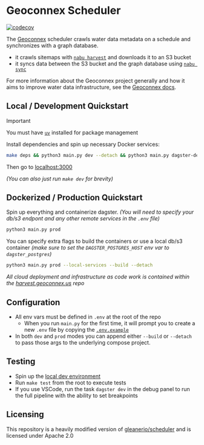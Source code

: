 # Geoconnex Scheduler

[![codecov](https://codecov.io/gh/internetofwater/scheduler/graph/badge.svg?token=Krxwoeq7kR)](https://codecov.io/gh/internetofwater/scheduler)

The [Geoconnex](https://docs.geoconnex.us/) scheduler crawls water data metadata on a schedule and synchronizes with a graph database.

- it crawls sitemaps with [`nabu harvest`](https://github.com/internetofwater/nabu/) and downloads it to an S3 bucket
- it syncs data between the S3 bucket and the graph database using [`nabu sync`](https://github.com/internetofwater/nabu/)

For more information about the Geoconnex project generally and how it aims to improve water data infrastructure, see the [Geoconnex docs](https://docs.geoconnex.us/).

## Local / Development Quickstart

> [!IMPORTANT]  
> You must have [`uv`](https://docs.astral.sh/uv/) installed for package management

Install dependencies and spin up necessary Docker services:

```sh
make deps && python3 main.py dev --detach && python3 main.py dagster-dev
```

Then go to [localhost:3000](http://localhost:3000)

_(You can also just run `make dev` for brevity)_

## Dockerized / Production Quickstart

Spin up everything and containerize dagster. _(You will need to specify your db/s3 endpont and any other remote services in the `.env` file)_

```sh
python3 main.py prod
```

You can specify extra flags to build the containers or use a local db/s3 container _(make sure to set the `DAGSTER_POSTGRES_HOST` env var to `dagster_postgres`)_

```sh
python3 main.py prod --local-services --build --detach
```

_All cloud deployment and infrastructure as code work is contained within the [harvest.geoconnex.us](https://github.com/internetofwater/harvest.geoconnex.us) repo_

## Configuration

- All env vars must be defined in `.env` at the root of the repo
  - When you run `main.py` for the first time, it will prompt you to create a new `.env` file by copying the [`.env.example`](./.env.example)
- In both `dev` and `prod` modes you can append either `--build` or `--detach` to pass those args to the underlying compose project.

## Testing

- Spin up the [local dev environment](#local--development-quickstart)
- Run `make test` from the root to execute tests
- If you use VSCode, run the task `dagster dev` in the debug panel to run the full pipeline with the ability to set breakpoints

## Licensing

This repository is a heavily modified version of [gleanerio/scheduler](https://github.com/gleanerio/scheduler) and is licensed under Apache 2.0

